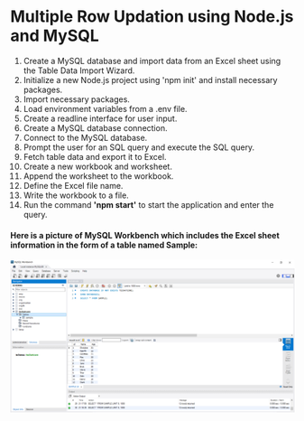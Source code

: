  <h1>Multiple Row Updation using Node.js and MySQL</h1>
    <ol>
        <li>Create a MySQL database and import data from an Excel sheet using the Table Data Import Wizard.</li>
        <li>Initialize a new Node.js project using 'npm init' and install necessary packages.</li>
        <li>Import necessary packages.</li>
        <li>Load environment variables from a .env file.</li>
        <li>Create a readline interface for user input.</li>
        <li>Create a MySQL database connection.</li>
        <li>Connect to the MySQL database.</li>
        <li>Prompt the user for an SQL query and execute the SQL query.</li>
        <li>Fetch table data and export it to Excel.</li>
        <li>Create a new workbook and worksheet.</li>
        <li>Append the worksheet to the workbook.</li>
        <li>Define the Excel file name.</li>
        <li>Write the workbook to a file.</li>
        <li>Run the command <strong>'npm start'</strong> to start the application and enter the query.</li>
    </ol>
    <h4>Here is a picture of MySQL Workbench which includes the Excel sheet information in the form of a table named Sample:</h4>
    <img src="sample.png" alt="Sample MySQL Workbench">
